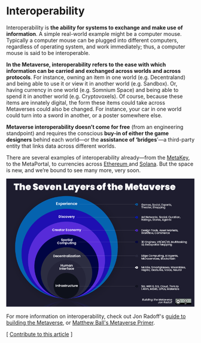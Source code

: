 # Interoperability

Interoperability is **the ability for systems to exchange and make use of information**. A simple real-world example might be a computer mouse. Typically a computer mouse can be plugged into different computers, regardless of operating system, and work immediately; thus, a computer mouse is said to be interoperable.

**In the Metaverse, interoperability refers to the ease with which information can be carried and exchanged across worlds and across protocols**. For instance, owning an item in one world (e.g. Decentraland) and being able to use it or view it in another world (e.g. Sandbox). Or, having currency in one world (e.g. Somnium Space) and being able to spend it in another world (e.g. Cryptovoxels). Of course, because these items are innately digital, the form these items could take across Metaverses could also be changed. For instance, your car in one world could turn into a sword in another, or a poster somewhere else.

**Metaverse interoperability doesn’t come for free** (from an engineering standpoint) and requires the conscious **buy-in of either the game designers** behind each world—or the **assistance of ‘bridges**’—a third-party entity that links data across different worlds.

There are several examples of interoperability already—from the [MetaKey](https://themetakey.com), to the MetaPortal, to currencies across [Ethereum ](https://ethereum.org)and [Solana](https://solana.com). But the space is new, and we’re bound to see many more, very soon.

![](<../../.gitbook/assets/image (5) (1).png>)

For more information on interoperability, check out Jon Radoff's [guide to building the Metaverse](https://medium.com/building-the-metaverse/web3-interoperability-and-the-metaverse-5b252dc39da), or [Matthew Ball's Metaverse Primer](https://www.matthewball.vc/the-metaverse-primer).&#x20;



\[ [Contribute to this article](https://github.com/the-metaverse/public-wiki) ]
